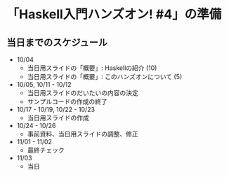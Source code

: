 「Haskell入門ハンズオン! #4」の準備
===================================

当日までのスケジュール
----------------------

* 10/04
	+ 当日用スライドの「概要」: Haskellの紹介 (10)
	+ 当日用スライドの「概要」: このハンズオンについて (5)
* 10/05, 10/11 - 10/12
	+ 当日用スライドのだいたいの内容の決定
	+ サンプルコードの作成の終了
* 10/17 - 10/19, 10/22 - 10/23
	+ 当日用スライドの作成
* 10/24 - 10/26
	+ 事前資料、当日用スライドの調整、修正
* 11/01 - 11/02
	+ 最終チェック
* 11/03
	+ 当日
